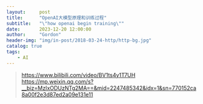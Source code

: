 ```yaml
---
layout:     post
title:      "OpenAI大模型原理和训练过程"
subtitle:   "\"how openai begin training\""
date:       2023-12-20 12:00:00
author:     "Gordon"
header-img: "img/in-post/2018-03-24-http/http-bg.jpg"
catalog: true
tags:
    - AI
---
```


> https://www.bilibili.com/video/BV1ts4y1T7UH
> https://mp.weixin.qq.com/s?__biz=MzIxODUzNTg2MA==&mid=2247485342&idx=1&sn=770152ca8a00f2e3d87ed2a09e131e11
